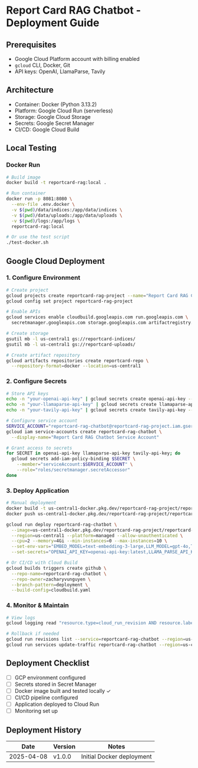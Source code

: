 # Report Card RAG Chatbot - Deployment Guide

## Prerequisites
- Google Cloud Platform account with billing enabled
- `gcloud` CLI, Docker, Git
- API keys: OpenAI, LlamaParse, Tavily

## Architecture
- Container: Docker (Python 3.13.2)
- Platform: Google Cloud Run (serverless)
- Storage: Google Cloud Storage
- Secrets: Google Secret Manager
- CI/CD: Google Cloud Build

## Local Testing

### Docker Run
```bash
# Build image
docker build -t reportcard-rag:local .

# Run container
docker run -p 8081:8080 \
  --env-file .env.docker \
  -v $(pwd)/data/indices:/app/data/indices \
  -v $(pwd)/data/uploads:/app/data/uploads \
  -v $(pwd)/logs:/app/logs \
  reportcard-rag:local

# Or use the test script
./test-docker.sh
```

## Google Cloud Deployment

### 1. Configure Environment
```bash
# Create project
gcloud projects create reportcard-rag-project --name="Report Card RAG Chatbot"
gcloud config set project reportcard-rag-project

# Enable APIs
gcloud services enable cloudbuild.googleapis.com run.googleapis.com \
  secretmanager.googleapis.com storage.googleapis.com artifactregistry.googleapis.com

# Create storage
gsutil mb -l us-central1 gs://reportcard-indices/
gsutil mb -l us-central1 gs://reportcard-uploads/

# Create artifact repository
gcloud artifacts repositories create reportcard-repo \
  --repository-format=docker --location=us-central1
```

### 2. Configure Secrets
```bash
# Store API keys
echo -n "your-openai-api-key" | gcloud secrets create openai-api-key --data-file=-
echo -n "your-llamaparse-api-key" | gcloud secrets create llamaparse-api-key --data-file=-
echo -n "your-tavily-api-key" | gcloud secrets create tavily-api-key --data-file=-

# Configure service account
SERVICE_ACCOUNT="reportcard-rag-chatbot@reportcard-rag-project.iam.gserviceaccount.com"
gcloud iam service-accounts create reportcard-rag-chatbot \
  --display-name="Report Card RAG Chatbot Service Account"

# Grant access to secrets
for SECRET in openai-api-key llamaparse-api-key tavily-api-key; do
  gcloud secrets add-iam-policy-binding $SECRET \
    --member="serviceAccount:$SERVICE_ACCOUNT" \
    --role="roles/secretmanager.secretAccessor"
done
```

### 3. Deploy Application
```bash
# Manual deployment
docker build -t us-central1-docker.pkg.dev/reportcard-rag-project/reportcard-repo/reportcard-rag-chatbot:latest .
docker push us-central1-docker.pkg.dev/reportcard-rag-project/reportcard-repo/reportcard-rag-chatbot:latest

gcloud run deploy reportcard-rag-chatbot \
  --image=us-central1-docker.pkg.dev/reportcard-rag-project/reportcard-repo/reportcard-rag-chatbot:latest \
  --region=us-central1 --platform=managed --allow-unauthenticated \
  --cpu=2 --memory=4Gi --min-instances=0 --max-instances=10 \
  --set-env-vars="EMBED_MODEL=text-embedding-3-large,LLM_MODEL=gpt-4o,TEMPERATURE=0.2" \
  --set-secrets="OPENAI_API_KEY=openai-api-key:latest,LLAMA_PARSE_API_KEY=llamaparse-api-key:latest,TAVILY_API_KEY=tavily-api-key:latest"

# Or CI/CD with Cloud Build
gcloud builds triggers create github \
  --repo-name=reportcard-rag-chatbot \
  --repo-owner=zacharyvunguyen \
  --branch-pattern=deployment \
  --build-config=cloudbuild.yaml
```

### 4. Monitor & Maintain
```bash
# View logs
gcloud logging read "resource.type=cloud_run_revision AND resource.labels.service_name=reportcard-rag-chatbot"

# Rollback if needed
gcloud run revisions list --service=reportcard-rag-chatbot --region=us-central1
gcloud run services update-traffic reportcard-rag-chatbot --region=us-central1 --to-revisions=REVISION_ID=100
```

## Deployment Checklist
- [ ] GCP environment configured
- [ ] Secrets stored in Secret Manager
- [ ] Docker image built and tested locally ✓
- [ ] CI/CD pipeline configured
- [ ] Application deployed to Cloud Run
- [ ] Monitoring set up

## Deployment History
| Date | Version | Notes |
|------|---------|-------|
| 2025-04-08 | v1.0.0 | Initial Docker deployment | 
